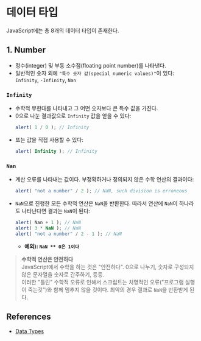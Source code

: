# 데이터 타입
JavaScript에는 총 8개의 데이터 타입이 존재한다. 


## 1. Number
- 정수(integer) 및 부동 소수점(floating point number)를 나타낸다.
- 일반적인 숫자 외에 `"특수 숫자 값(special numeric values)"`이 있다: `Infinity`, `-Infinity`, `Nan`

### `Infinity`
- 수학적 무한대를 나타내고 그 어떤 숫자보다 큰 특수 값을 가진다.
- 0으로 나눈 결과값으로 `Infinity` 값을 얻을 수 있다:
  ```JavaScript
  alert( 1 / 0 ); // Infinity
  ```
- 또는 값을 직접 사용할 수 있다:
  ```JavaScript
  alert( Infinity ); // Infinity
  ```

  
### `Nan`
- 계산 오류를 나타내는 값이다. 부정확하거나 정의되지 않은 수학 연산의 결과이다:
  ```JavaScript
  alert( "not a number" / 2 ); // NaN, such division is erroneous
  ```
- `NaN`으로 진행한 모든 수학적 연산은 `NaN`을 반환한다. 따라서 연산에 `NaN`이 하나라도 나타난다면 결과는 `NaN`이 된다:
  ```JavaScript
  alert( Nan + 1 ); // NaN
  alert( 3 * NaN ); // NaN
  alert( "not a number" / 2 - 1 ); // NaN
  ```
  - **예외): `NaN ** 0은 1이다`**

  
> **수학적 연산은 안전하다**<br>
> JavaScript에서 수학을 하는 것은 "안전하다". 0으로 나누기, 숫자로 구성되지 않은 문자열을 숫자로 간주하기, 등등. <br>
> 이러한 "틀린" 수학적 오류로 인해서 스크립트는 치명적인 오류("프로그램 실행이 죽는것")와 함께 멈추지 않을 것이다. 최악의 경우 결과로 `NaN`을 반환받게 된다. 


## References
- [Data Types](https://javascript.info/types)
